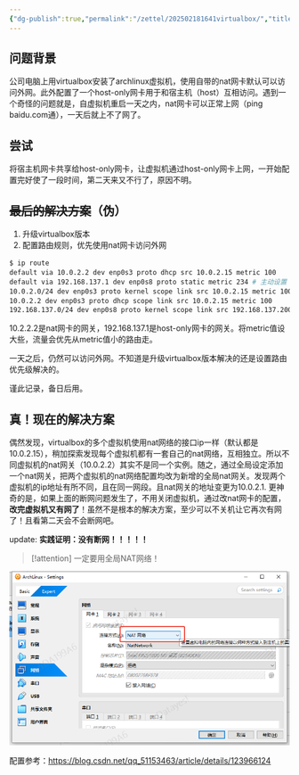```yaml
---
{"dg-publish":true,"permalink":"/zettel/202502181641virtualbox/","title":202502181641,"tags":["route","virtualbox","网络","路由"]}
---
```


问题背景
---

公司电脑上用virtualbox安装了archlinux虚拟机，使用自带的nat网卡默认可以访问外网。此外配置了一个host-only网卡用于和宿主机（host）互相访问。遇到一个奇怪的问题就是，自虚拟机重启一天之内，nat网卡可以正常上网（ping baidu.com通），一天后就上不了网了。

尝试
---

将宿主机网卡共享给host-only网卡，让虚拟机通过host-only网卡上网，一开始配置完好使了一段时间，第二天来又不行了，原因不明。

<s>最后的解决方案</s>（伪）
---

1. 升级virtualbox版本
2. 配置路由规则，优先使用nat网卡访问外网

```bash
$ ip route
default via 10.0.2.2 dev enp0s3 proto dhcp src 10.0.2.15 metric 100 
default via 192.168.137.1 dev enp0s8 proto static metric 234 # 主动设置
10.0.2.0/24 dev enp0s3 proto kernel scope link src 10.0.2.15 metric 100 
10.0.2.2 dev enp0s3 proto dhcp scope link src 10.0.2.15 metric 100 
192.168.137.0/24 dev enp0s8 proto kernel scope link src 192.168.137.200 
```

10.2.2.2是nat网卡的网关，192.168.137.1是host-only网卡的网关。将metric值设大些，流量会优先从metric值小的路由走。

一天之后，仍然可以访问外网。不知道是升级virtualbox版本解决的还是设置路由优先级解决的。

谨此记录，备日后用。

真！现在的解决方案
---

偶然发现，virtualbox的多个虚拟机使用nat网络的接口ip一样（默认都是10.0.2.15），稍加探索发现每个虚拟机都有一套自己的nat网络，互相独立。所以不同虚拟机的nat网关（10.0.2.2）其实不是同一个实例。随之，通过全局设定添加一个nat网关，把两个虚拟机的nat网络配置均改为新增的全局nat网关。发现两个虚拟机的ip地址有所不同，且在同一网段。且nat网关的地址变更为10.0.2.1. 更神奇的是，如果上面的断网问题发生了，不用关闭虚拟机，通过改nat网卡的配置，**改完虚拟机又有网了**！虽然不是根本的解决方案，至少可以不关机让它再次有网了！且看第二天会不会断网吧。

update: **实践证明：没有断网！！！！！**

>[!attention]
>一定要用全局NAT网络！

![](/img/user/assets/image-20250221.145315.131.png)

配置参考：https://blog.csdn.net/qq_51153463/article/details/123966124